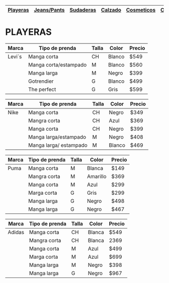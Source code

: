 | [Playeras](./playeras.md) | [Jeans/Pants](./jeans.md) | [Sudaderas](./sudaderas.md) | [Calzado](./calzado.md) | [Cosmeticos](./cosmeticos.md) | [Contacto](./contacto.md) |
|---------------------------|---------------------------|-----------------------------|-------------------------|-------------------------------|---------------------------|
# PLAYERAS 

| Marca | Tipo de prenda | Talla | Color | Precio |
|-------|----------------|-------|-------|--------|
| Levi´s | Manga corta | CH | Blanco | $549 | 
|   | Manga corta/estampado |M | Blanco | $560 | 
|   | Manga larga | M | Negro | $399 | 
|   | Gotrendier | G | Blanco | $499 | 
|   | The perfect | G | Gris | $599 |

| Marca | Tipo de prenda | Talla | Color | Precio | 
|-------|----------------|-------|--------|-------|
| Nike | Manga corta | CH | Negro | $349 | 
|      | Mangra corta | CH | Azul | $369 | 
|      | Manga corta | CH | Negro | $399 | 
|      | Manga larga/estampado |M | Negro | $408 | 
|      | Manga larga/ estampado | M | Blanco | $469 | 

| Marca | Tipo de prenda | Talla | Color | Precio | 
|-------|----------------|-------|------|--------|
| Puma | Manga corta | M | Blanca | $149 | 
|      | Mangra corta | M | Amarillo | $369 | 
|      | Manga corta | M | Azul | $299 | 
|      | Marga corta | G | Gris | $299 | 
|      | Manga larga | G | Negro | $498 | 
|      | Manga larga |G | Negro | $467 | 

| Marca | Tipo de prenda | Talla |  Color | Precio | 
|-------|----------------|-------|--------|-------|
| Adidas | Manga corta | CH |Blanca | $549 | 
|      | Mangra corta | CH | Blanca | 2369 | 
|      | Manga corta | M | Azul | $499 | 
|      | Marga corta | M | Azul | $699 | 
|      | Manga larga | M |Negro | $398 | 
|      | Manga larga |G | Negro | $967 | 
